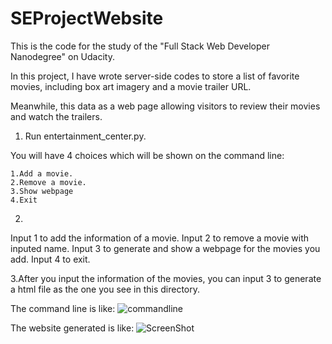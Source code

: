 # SEProjectWebsite

This is the code for the study of the "Full Stack Web Developer Nanodegree" on Udacity.



In this project, I have wrote server-side codes to store a list of favorite movies, including box art imagery and a movie trailer URL. 

Meanwhile, this data as a web page allowing visitors to review their movies and watch the trailers. 

1. Run entertainment_center.py.

You will have 4 choices which will be shown on the command line:

	1.Add a movie.
	2.Remove a movie.
	3.Show webpage
	4.Exit

2.
Input 1 to add the information of a movie.
Input 2 to remove a movie with inputed name.
Input 3 to generate and show a webpage for the movies you add.
Input 4 to exit.

3.After you input the information of the movies, you can input 3 to generate a html file as the one you see in this directory.


The command line is like:
![commandline](https://lh6.googleusercontent.com/-IiVFiBy0vOc/VP0oJyfQ5dI/AAAAAAAAACw/iftnw8-D0Ho/w506-h286/command.jpg)


The website generated is like:
![ScreenShot](https://lh6.googleusercontent.com/-CzUJDb1OyWU/VP0neZ4DzNI/AAAAAAAAACQ/tdN8xvG5XEs/w1277-h693-no/screen.jpg)

